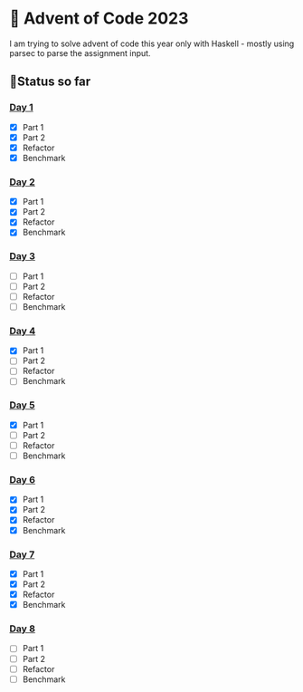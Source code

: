 # 🎅 Advent of Code 2023

I am trying to solve advent of code this year only with Haskell - mostly using parsec to parse the assignment input.

## 🚩Status so far

### [Day 1](https://github.com/mamaart/AOC2023/tree/main/day1)
- [x] Part 1
- [x] Part 2
- [x] Refactor
- [x] Benchmark
### [Day 2](https://github.com/mamaart/AOC2023/tree/main/day2)
- [x] Part 1
- [x] Part 2
- [x] Refactor
- [x] Benchmark
### [Day 3](https://github.com/mamaart/AOC2023/tree/main/day3)
- [ ] Part 1
- [ ] Part 2
- [ ] Refactor
- [ ] Benchmark
### [Day 4](https://github.com/mamaart/AOC2023/tree/main/day4)
- [x] Part 1
- [ ] Part 2
- [ ] Refactor
- [ ] Benchmark
### [Day 5](https://github.com/mamaart/AOC2023/tree/main/day5)
- [x] Part 1
- [ ] Part 2
- [ ] Refactor
- [ ] Benchmark
### [Day 6](https://github.com/mamaart/AOC2023/tree/main/day6)
- [x] Part 1
- [x] Part 2
- [x] Refactor
- [x] Benchmark
### [Day 7](https://github.com/mamaart/AOC2023/tree/main/day7)
- [x] Part 1
- [x] Part 2
- [x] Refactor
- [x] Benchmark
### [Day 8](https://github.com/mamaart/AOC2023/tree/main/day8)
- [ ] Part 1
- [ ] Part 2
- [ ] Refactor
- [ ] Benchmark
